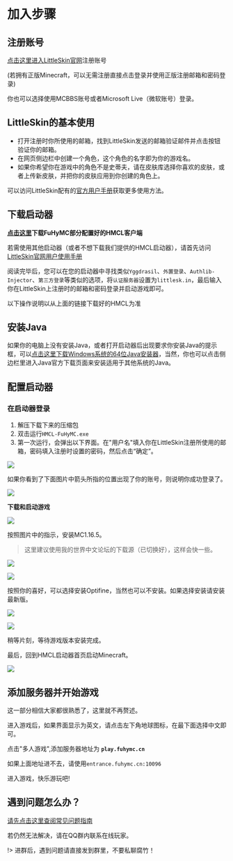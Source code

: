 # 加入步骤

## 注册账号

[点击这里进入LittleSkin官网](https://littlesk.in)注册账号

\(若拥有正版Minecraft，可以无需注册直接点击登录并使用正版注册邮箱和密码登录\)

你也可以选择使用MCBBS账号或者Microsoft Live（微软账号）登录。

## LittleSkin的基本使用

* 打开注册时你所使用的邮箱，找到LittleSkin发送的邮箱验证邮件并点击按钮验证你的邮箱。
* 在网页侧边栏中创建一个角色，这个角色的名字即为你的游戏名。
* 如果你希望你在游戏中的角色不是史蒂夫，请在皮肤库选择你喜欢的皮肤，或者上传新皮肤，并把你的皮肤应用到你创建的角色上。

可以访问LittleSkin配有的[官方用户手册](https://manual.littlesk.in/)获取更多使用方法。

## 下载启动器

**[点击这里](https://cdn.jsdelivr.net/gh/dixiatielu/fuhymc-docs/.gitbook/assets/FuHyMC.zip)下载FuHyMC部分配置好的HMCL客户端**

若需使用其他启动器（或者不想下载我们提供的HMCL启动器），请首先访问[LittleSkin官网用户使用手册](https://manual.littlesk.in/advanced/yggdrasil.html#%E5%9C%A8%E5%AE%A2%E6%88%B7%E7%AB%AF%E4%BD%BF%E7%94%A8)

阅读完毕后，您可以在您的启动器中寻找类似`Yggdrasil`、`外置登录`、`Authlib-Injector`、`第三方登录`等类似的选项，将`认证服务器`设置为`littlesk.in`，最后输入你在LittleSkin上注册时的邮箱和密码登录并启动游戏即可。

以下操作说明以从上面的链接下载好的HMCL为准

## 安装Java
如果你的电脑上没有安装Java，或者打开启动器后出现要求你安装Java的提示框，可以[点击这里下载Windows系统的64位Java安装器](https://download.mcbbs.net/java/jre_x64.exe)，当然，你也可以点击侧边栏里进入Java官方下载页面来安装适用于其他系统的Java。

## 配置启动器

### 在启动器登录

1. 解压下载下来的压缩包
2. 双击运行`HMCL-FuHyMC.exe`
3. 第一次运行，会弹出以下界面。在"用户名"填入你在LittleSkin注册所使用的邮箱，密码填入注册时设置的密码，然后点击“确定”。

![](https://cdn.jsdelivr.net/gh/dixiatielu/fuhymc-docs/.gitbook/assets/image%20%283%29.png)

如果你看到了下面图片中箭头所指的位置出现了你的账号，则说明你成功登录了。

![](https://cdn.jsdelivr.net/gh/dixiatielu/fuhymc-docs/.gitbook/assets/image%20%281%29.png)

**下载和启动游戏**

![](https://cdn.jsdelivr.net/gh/dixiatielu/fuhymc-docs/.gitbook/assets/xia-zai-he-qi-dong-you-xi-1.png)

按照图片中的指示，安装MC1.16.5。

> 这里建议使用我的世界中文论坛的下载源（已切换好），这样会快一些。

![](https://cdn.jsdelivr.net/gh/dixiatielu/fuhymc-docs/.gitbook/assets/chossing-version.png)

![](https://cdn.jsdelivr.net/gh/dixiatielu/fuhymc-docs/.gitbook/assets/xia-zai-he-qi-dong-you-xi-3.png)

按照你的喜好，可以选择安装Optifine，当然也可以不安装。如果选择安装请安装最新版。

![](https://cdn.jsdelivr.net/gh/dixiatielu/fuhymc-docs/.gitbook/assets/xia-zai-he-qi-dong-you-xi-4.png)

![](https://cdn.jsdelivr.net/gh/dixiatielu/fuhymc-docs/.gitbook/assets/xia-zai-he-qi-dong-you-xi-5.png)

稍等片刻，等待游戏版本安装完成。

最后，回到HMCL启动器首页启动Minecraft。

![](https://cdn.jsdelivr.net/gh/dixiatielu/fuhymc-docs/.gitbook/assets/qi-dong-you-xi.png)

## 添加服务器并开始游戏

这一部分相信大家都很熟悉了，这里就不再赘述。

进入游戏后，如果界面显示为英文，请点击左下角地球图标，在最下面选择中文即可。

点击"多人游戏",添加服务器地址为 **`play.fuhymc.cn`**

如果上面地址进不去，请使用`entrance.fuhymc.cn:10096`

进入游戏，快乐游玩吧!

## 遇到问题怎么办？

[请先点击这里查阅常见问题指南](fu-wu-qi-wan-fa/faq.md)

若仍然无法解决，请在QQ群内联系在线玩家。

!> 进群后，遇到问题请直接发到群里，不要私聊腐竹！
